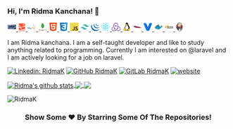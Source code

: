 ### Hi, I'm Ridma Kanchana! 👋


<a align="center" href="https://github.com/RidmaK"> <img width="20px" src="https://raw.githubusercontent.com/devicons/devicon/master/icons/php/php-original.svg" alt="RidmaK: PHP" /> <img width="18px" src="https://raw.githubusercontent.com/devicons/devicon/master/icons/laravel/laravel-plain-wordmark.svg" alt="RidmaK: Laravel" /> <img width="20px" src="https://raw.githubusercontent.com/devicons/devicon/master/icons/mysql/mysql-original-wordmark.svg" alt="RidmaK: MySQL" /> <img width="20px" src="https://raw.githubusercontent.com/devicons/devicon/master/icons/mongodb/mongodb-original-wordmark.svg" alt="RidmaK: mongoDB" />  <img width="20px" src="https://raw.githubusercontent.com/devicons/devicon/master/icons/html5/html5-original.svg" alt="RidmaK: HTML5" /> <img width="20px" src="https://raw.githubusercontent.com/devicons/devicon/master/icons/css3/css3-original.svg" alt="RidmaK: CSS3" /> <img width="20px" src="https://raw.githubusercontent.com/devicons/devicon/master/icons/javascript/javascript-original.svg" alt="RidmaK: Javascript" /> <img width="20px" src="https://raw.githubusercontent.com/devicons/devicon/master/icons/tailwindcss/tailwindcss-plain.svg" alt="RidmaK: Tailwindcss" /> <img width="20px" src="https://raw.githubusercontent.com/devicons/devicon/master/icons/jquery/jquery-original.svg" alt="RidmaK: Jquery" /> <img width="20px" src="https://raw.githubusercontent.com/devicons/devicon/master/icons/react/react-original.svg" alt="RidmaK: React" /> <img width="20px" src="https://raw.githubusercontent.com/devicons/devicon/master/icons/redux/redux-original.svg" alt="RidmaK: Redux" /> <img width="20px" src="https://raw.githubusercontent.com/devicons/devicon/master/icons/linux/linux-original.svg" alt="RidmaK: Linux" /> <img width="20px" src="https://raw.githubusercontent.com/devicons/devicon/master/icons/apache/apache-original.svg" alt="RidmaK: Apache" /> <img width="20px" src="https://raw.githubusercontent.com/devicons/devicon/master/icons/vagrant/vagrant-original.svg" alt="RidmaK: Vagrant" /> <img width="20px" src="https://raw.githubusercontent.com/devicons/devicon/master/icons/docker/docker-original.svg" alt="RidmaK: Docker" /> <img width="20px" src="https://raw.githubusercontent.com/devicons/devicon/master/icons/amazonwebservices/amazonwebservices-original-wordmark.svg" alt="RidmaK: AWS" /> <img width="20px" src="https://raw.githubusercontent.com/devicons/devicon/master/icons/jenkins/jenkins-original.svg" alt="RidmaK: Jenkins" /> </a>

I am Ridma kanchana. I am a self-taught developer and like to study anything related to programming. Currently I am interested on @laravel and I am actively looking for a job on laravel.

[![Linkedin: RidmaK](https://img.shields.io/badge/-RidmaK-blue?style=flat-square&logo=Linkedin&logoColor=white&link=https://www.linkedin.com/in/RidmaK/)](https://www.linkedin.com/in/ridma-athukorala/)
[![GitHub RidmaK](https://img.shields.io/github/followers/RidmaK?label=follow&style=social)](https://github.com/RidmaK)
[![GitLab RidmaK](https://img.shields.io/gitlab/followers/RidmaK?label=follow&style=social)](http://git.ceylonlinux.lk/ridma)
[![website](https://img.shields.io/badge/PortfolioWebsite-Ridma.live-2648ff?style=flat-square&logo=google-chrome)](https://Ridma.live/)


<a href="https://github.com/RidmaK">
    <img height="150px" align="center" src="https://github-readme-stats.vercel.app/api?username=RidmaK&show_icons=true&theme=nord&line_height=27" alt="Ridma's github stats"/>
</a>
<a href="https://github.com/RidmaK">
    <img height="150px" align="center" src="https://github-readme-stats.vercel.app/api/top-langs/?username=RidmaK&theme=nord&layout=compact&langs_count=6" />
</a>
<a href="https://github.com/RidmaK">
  <img height="250px" align="center" src="https://github-readme-stats.vercel.app/api/top-langs/?username=RidmaK&theme=nord&hide_langs_below=1" />
</a>

<!--START_SECTION:thakku-->

<p align="left"> <img src="https://komarev.com/ghpvc/?username=RidmaK&label=Views&color=blue&style=plastic" alt="RidmaK" /> </p>

<div align="center">

### Show Some ❤️ By Starring Some Of The Repositories!

</div>

<!--END_SECTION:thakku-->


